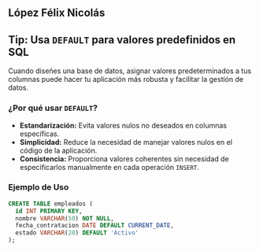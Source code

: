 ## López Félix Nicolás
## Tip: Usa `DEFAULT` para valores predefinidos en SQL

Cuando diseñes una base de datos, asignar valores predeterminados a tus columnas puede hacer tu aplicación más robusta y facilitar la gestión de datos.

### ¿Por qué usar `DEFAULT`?
- **Estandarización:** Evita valores nulos no deseados en columnas específicas.
- **Simplicidad:** Reduce la necesidad de manejar valores nulos en el código de la aplicación.
- **Consistencia:** Proporciona valores coherentes sin necesidad de especificarlos manualmente en cada operación `INSERT`.

### Ejemplo de Uso
```sql
CREATE TABLE empleados (
  id INT PRIMARY KEY,
  nombre VARCHAR(50) NOT NULL,
  fecha_contratacion DATE DEFAULT CURRENT_DATE,
  estado VARCHAR(20) DEFAULT 'Activo'
);
